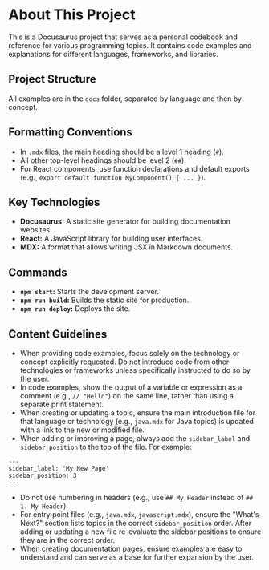 # About This Project

This is a Docusaurus project that serves as a personal codebook and reference for various programming topics. It contains code examples and explanations for different languages, frameworks, and libraries.

## Project Structure

All examples are in the `docs` folder, separated by language and then by concept.

## Formatting Conventions

- In `.mdx` files, the main heading should be a level 1 heading (`#`).
- All other top-level headings should be level 2 (`##`).
- For React components, use function declarations and default exports (e.g., `export default function MyComponent() { ... }`).

## Key Technologies

- **Docusaurus:** A static site generator for building documentation websites.
- **React:** A JavaScript library for building user interfaces.
- **MDX:** A format that allows writing JSX in Markdown documents.

## Commands

- **`npm start`:** Starts the development server.
- **`npm run build`:** Builds the static site for production.
- **`npm run deploy`:** Deploys the site.

## Content Guidelines

- When providing code examples, focus solely on the technology or concept explicitly requested. Do not introduce 
code from other technologies or frameworks unless specifically instructed to do so by the user. 
- In code examples, show the output of a variable or expression as a comment (e.g., `// "Hello"`) on the same line, rather than using a separate print statement.
- When creating or updating a topic, ensure the main introduction file for that language or technology (e.g., `java.mdx` for Java topics) is updated with a link to the new or modified file.
- When adding or improving a page, always add the `sidebar_label` and `sidebar_position` to the top of the file. For example:
```mdx
---
sidebar_label: 'My New Page'
sidebar_position: 3
---
```
- Do not use numbering in headers (e.g., use `## My Header` instead of `## 1. My Header`).
- For entry point files (e.g., `java.mdx`, `javascript.mdx`), ensure the "What's Next?" section lists topics in the correct `sidebar_position` order. After adding or updating a new file re-evaluate the sidebar positions to ensure they are in the correct order.
- When creating documentation pages, ensure examples are easy to understand and can serve as a base for further expansion by the user.

